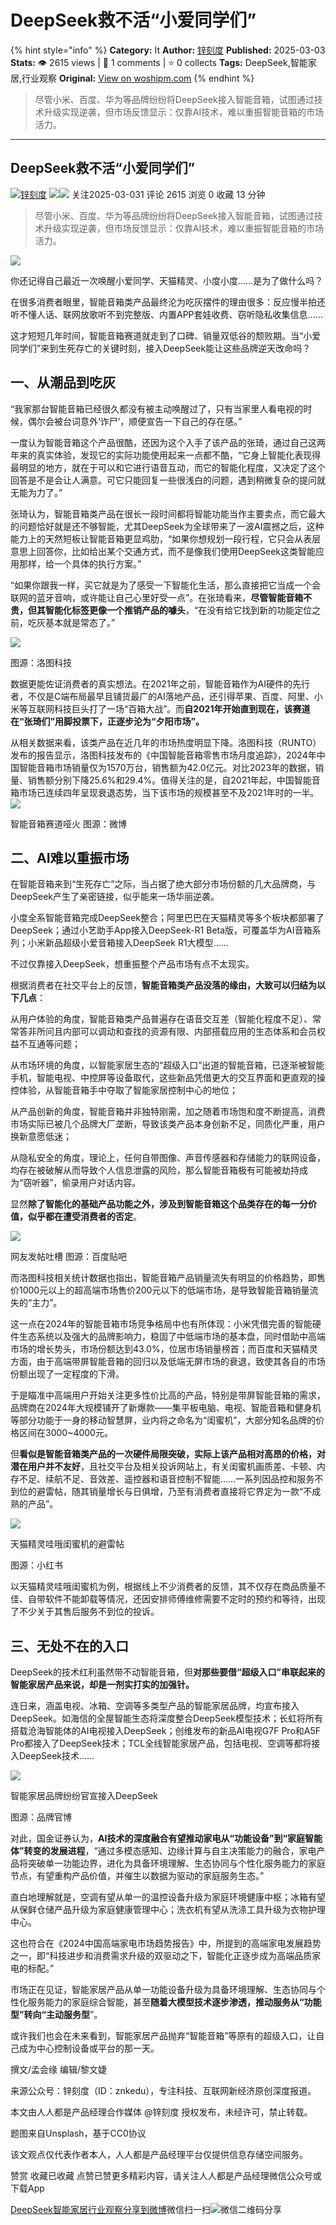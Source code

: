 # DeepSeek救不活“小爱同学们”
{% hint style="info" %}
**Category:** It
**Author:** [锌刻度](https://www.woshipm.com/u/1209497)
**Published:** 2025-03-03  
**Stats:** 👁️ 2615 views | 💬 1 comments | ⭐ 0 collects
**Tags:** DeepSeek,智能家居,行业观察
**Original:** [View on woshipm.com](https://www.woshipm.com/it/6186919.html)
{% endhint %}
> 尽管小米、百度、华为等品牌纷纷将DeepSeek接入智能音箱，试图通过技术升级实现逆袭，但市场反馈显示：仅靠AI技术，难以重振智能音箱的市场活力。

---

## DeepSeek救不活“小爱同学们”

[![](https://static.woshipm.com/view/woshipm_api_def_20240715095229_7918.png?imageView2/1/w/72/h/72/q/100)](https://www.woshipm.com/u/1209497)[锌刻度](https://www.woshipm.com/u/1209497) ![](https://static.woshipm.com/tag/1122_1@2x.png)![](https://static.woshipm.com/tag/2104_1@2x.png) 关注2025-03-031 评论 2615 浏览 0 收藏 13 分钟

> 尽管小米、百度、华为等品牌纷纷将DeepSeek接入智能音箱，试图通过技术升级实现逆袭，但市场反馈显示：仅靠AI技术，难以重振智能音箱的市场活力。

![](https://image.woshipm.com/2023/04/17/bb86dd3c-dcf5-11ed-a8f2-00163e0b5ff3.png)

你还记得自己最近一次唤醒小爱同学、天猫精灵、小度小度……是为了做什么吗？

在很多消费者眼里，智能音箱类产品最终沦为吃灰摆件的理由很多：反应慢半拍还听不懂人话、联网放歌听不到完整版、内置APP套娃收费、窃听隐私收集信息……

这才短短几年时间，智能音箱赛道就走到了口碑、销量双低谷的颓败期。当“小爱同学们”来到生死存亡的关键时刻，接入DeepSeek能让这些品牌逆天改命吗？

## 一、从潮品到吃灰

“我家那台智能音箱已经很久都没有被主动唤醒过了，只有当家里人看电视的时候，偶尔会被台词意外‘诈尸’，顺便宣告一下自己的存在感。”

一度认为智能音箱这个产品很酷，还因为这个入手了该产品的张琦，通过自己这两年来的真实体验，发现它的实际功能使用起来一点都不酷，“它身上智能化表现得最明显的地方，就在于可以和它进行语音互动，而它的智能化程度，又决定了这个回答是不是会让人满意。可它只能回复一些很浅白的问题，遇到稍微复杂的提问就无能为力了。”

张琦认为，智能音箱类产品在很长一段时间都将智能功能当作主要卖点，而它最大的问题恰好就是还不够智能，尤其DeepSeek为全球带来了一波AI震撼之后，这种能力上的天然短板让智能音箱更显鸡肋，“如果你想规划一段行程，它只会从表层意思上回答你，比如给出某个交通方式，而不是像我们使用DeepSeek这类智能应用那样，给一个具体的执行方案。”

“如果你跟我一样，买它就是为了感受一下智能化生活，那么直接把它当成一个会联网的蓝牙音响，或许能让自己心里好受一点”。在张琦看来，**尽管智能音箱不贵，但其智能化标签更像一个推销产品的噱头**，“在没有给它找到新的功能定位之前，吃灰基本就是常态了。”

![](https://image.woshipm.com/wp-files/2025/03/qZYl3BzsJ3NQbyyQ0d49.png)

图源：洛图科技

数据更能佐证消费者的真实想法。在2021年之前，智能音箱作为AI硬件的先行者，不仅是C端布局最早且铺货最广的AI落地产品，还引得苹果、百度、阿里、小米等互联网科技巨头打了一场“百箱大战”。而**自2021年开始直到现在，该赛道在“张琦们”用脚投票下，正逐步沦为“夕阳市场”。**

从相关数据来看，该类产品在近几年的市场热度明显下降。洛图科技（RUNTO）发布的报告显示，洛图科技发布的《中国智能音箱零售市场月度追踪》，2024年中国智能音箱市场销量仅为1570万台，销售额为42.0亿元。对比2023年的数据，销量、销售额分别下降25.6%和29.4%。值得关注的是，自2021年起，中国智能音箱市场已连续四年呈现衰退态势，当下该市场的规模甚至不及2021年时的一半。![](https://image.woshipm.com/wp-files/2025/03/ptelzGGKJUe6MuLG2xMm.png)

智能音箱赛道哑火 图源：微博

## 二、AI难以重振市场

在智能音箱来到“生死存亡”之际，当占据了绝大部分市场份额的几大品牌商，与DeepSeek产生了亲密链接，似乎能来一场华丽逆袭。

小度全系智能音箱完成DeepSeek整合；阿里巴巴在天猫精灵等多个板块都部署了DeepSeek；通过小艺助手App接入DeepSeek-R1 Beta版，可覆盖华为AI音箱系列‌；小米新品超级小爱音箱接入DeepSeek R1大模型……

不过仅靠接入DeepSeek，想重振整个产品市场有点不太现实。

根据消费者在社交平台上的反馈，**智能音箱类产品没落的缘由，大致可以归结为以下几点**：

从用户体验的角度，智能音箱类产品普遍存在语音交互差（智能化程度不足）、常常答非所问且内部可以调动和查找的资源有限、内部搭载应用的生态体系和会员权益不互通等问题；

从市场环境的角度，以智能家居生态的“超级入口”出道的智能音箱，已逐渐被智能手机，智能电视、中控屏等设备取代，这些新品凭借更大的交互界面和更直观的操控体验，从智能音箱手中夺取了智能家居控制中心的地位；

从产品创新的角度，智能音箱并非独特刚需，加之随着市场饱和度不断提高，消费市场实际已被几个品牌大厂垄断，导致该类产品本身创新不足，同质化严重，用户换新意愿低迷；

从隐私安全的角度，理论上，任何自带图像、声音传感器和存储能力的联网设备，均存在被破解从而导致个人信息泄露的风险，那么智能音箱极有可能被劫持成为“窃听器”，偷录用户对话内容。

显然**除了智能化的基础产品功能之外，涉及到智能音箱这个品类存在的每一分价值，似乎都在遭受消费者的否定**。

![](https://image.woshipm.com/wp-files/2025/03/KpFeHv8zqGGmtoGdUj5e.png)

网友发帖吐槽 图源：百度贴吧

而洛图科技相关统计数据也指出，智能音箱产品销量流失有明显的价格趋势，即售价1000元以上的超高端市场售价200元以下的低端市场，是导致智能音箱销量流失的“主力”。

这一点在2024年的智能音箱市场竞争格局中也有所体现：小米凭借完善的智能硬件生态系统以及强大的品牌影响力，稳固了中低端市场的基本盘，同时借助中高端市场的增长势头，市场份额达到43.0%，位居市场销量榜首；而百度和天猫精灵方面，由于高端带屏智能音箱的回归以及低端无屏市场的衰退，致使其各自的市场份额出现了一定程度的下滑。

于是瞄准中高端用户开始关注更多性价比高的产品，特别是带屏智能音箱的需求，品牌商在2024年大规模铺开了新爆款——集平板电脑、电视、智能音箱和健身机等部分功能于一身的移动智慧屏，业内将之命名为“闺蜜机”，大部分知名品牌的价格区间在3000~4000元。

但**看似是智能音箱类产品的一次硬件局限突破，实际上该产品相对高昂的价格，对潜在用户并不友好**，且社交平台及相关投诉网站上，有关闺蜜机画质差、卡顿、内存不足、续航不足、音效差、遥控器和语音控制不智能……一系列因品控和服务不到位的避雷帖，随其销量增长与日俱增，乃至有消费者直接将它界定为一款“不成熟的产品”。

![](https://image.woshipm.com/wp-files/2025/03/dalKZ10GekY2zfsxjUQz.png)

天猫精灵哇哦闺蜜机的避雷帖

图源：小红书

以天猫精灵哇哦闺蜜机为例，根据线上不少消费者的反馈，其不仅存在商品质量不佳、自带软件不能卸载等情况，还因安排师傅维修需要不定时的预约和等待，出现了不少关于其售后服务不到位的投诉。

## 三、无处不在的入口

DeepSeek的技术红利虽然带不动智能音箱，但**对那些要借“超级入口”串联起来的智能家居产品来说，却是一剂实打实的加强针。**

连日来，涵盖电视、冰箱、空调等多类型产品的智能家居品牌，均宣布接入DeepSeek。如海信的全屋智能生态将深度整合DeepSeek模型技术；长虹将所有搭载沧海智能体的AI电视接入DeepSeek；创维发布的新品AI电视G7F Pro和A5F Pro都接入了DeepSeek技术；TCL全线智能家居产品，包括电视、空调等都将接入DeepSeek技术……

![](https://image.woshipm.com/wp-files/2025/03/Ut1SxD4zOAzeMBfAS4FP.jpeg)

智能家居品牌纷纷官宣接入DeepSeek

图源：品牌官博

对此，国金证券认为，**AI技术的深度融合有望推动家电从“功能设备”到“家庭智能体”转变的发展进程**，“通过多模态感知、边缘计算与自主决策能力的融合，家电产品将突破单一功能边界，进化为具备环境理解、生态协同与个性化服务能力的家庭节点，有望重构产品价值，并催生以数据为驱动的家庭服务生态。”

直白地理解就是，空调有望从单一的温控设备升级为家庭环境健康中枢；冰箱有望从保鲜仓储产品升级为家庭健康管理中心；洗衣机有望从洗涤工具升级为衣物护理中心。

这也符合在《2024中国高端家电市场趋势报告》中，所提到的高端家电发展趋势之一，即“科技进步和消费需求升级的双驱动之下，智能化正逐步成为高端品质家电的标配。”

市场正在见证，智能家居产品从单一功能设备升级为具备环境理解、生态协同与个性化服务能力的家庭综合智能，甚至**随着大模型技术逐步渗透，推动服务从“功能型”转向“主动服务型**”。

或许我们也会在未来看到，智能家居产品抛弃“智能音箱”等原有的超级入口，让自己成为中心控制设备或平台的那一天。

撰文/孟会缘 编辑/黎文婕

来源公众号：锌刻度（ID：znkedu），专注科技、互联网新经济原创深度报道。

本文由人人都是产品经理合作媒体 @锌刻度 授权发布，未经许可，禁止转载。

题图来自Unsplash，基于CC0协议

该文观点仅代表作者本人，人人都是产品经理平台仅提供信息存储空间服务。

赞赏 收藏已收藏 点赞已赞更多精彩内容，请关注人人都是产品经理微信公众号或下载App

[DeepSeek](https://www.woshipm.com/tag/deepseek)[智能家居](https://www.woshipm.com/tag/%e6%99%ba%e8%83%bd%e5%ae%b6%e5%b1%85)[行业观察](https://www.woshipm.com/tag/%e8%a1%8c%e4%b8%9a%e8%a7%82%e5%af%9f)[分享到微博](https://service.weibo.com/share/share.php?appkey=2775287854&title=DeepSeek救不活“小爱同学们”&url=https://www.woshipm.com/it/6186919.html&pic=https://image.woshipm.com/2023/04/17/bb86dd3c-dcf5-11ed-a8f2-00163e0b5ff3.png)微信扫一扫![微信二维码](https://api.pwmqr.com/qrcode/create/?url=https://www.woshipm.com/it/6186919.html)分享